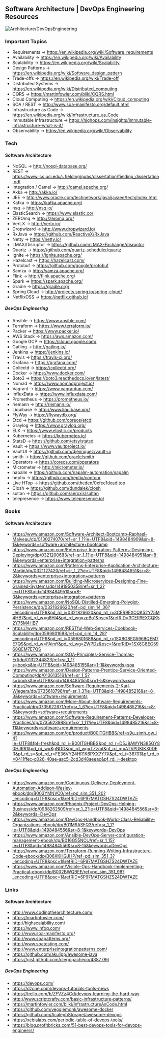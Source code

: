 ## Software Architecture | DevOps Engineering Resources

![Architecture/DevOpsEngineering](http://studyinukraine.site/wp-content/uploads/2016/01/engineering.png)

### Important Topics

* Requirements -> https://en.wikipedia.org/wiki/Software_requirements
* Availability -> https://en.wikipedia.org/wiki/Availability
* Scalability -> https://en.wikipedia.org/wiki/Scalability
* Design Patterns -> https://en.wikipedia.org/wiki/Software_design_pattern
* Trade-offs ->  https://en.wikipedia.org/wiki/Trade-off
* Distributed Systems -> https://en.wikipedia.org/wiki/Distributed_computing
* CQRS -> https://martinfowler.com/bliki/CQRS.html
* Cloud Computing -> https://en.wikipedia.org/wiki/Cloud_computing
* SOA / REST -> http://www.soa-manifesto.org/default.html
* Infrastructure as Code -> https://en.wikipedia.org/wiki/Infrastructure_as_Code
* Immutable Infrastructure -> https://highops.com/insights/immutable-infrastructure-what-is-it/
* Observability -> https://en.wikipedia.org/wiki/Observability

### Tech

#### Software Architecture

* NoSQL -> http://nosql-database.org/
* REST  -> https://www.ics.uci.edu/~fielding/pubs/dissertation/fielding_dissertation.pdf
* Integration / Camel -> http://camel.apache.org/
* Akka -> http://akka.io/
* JEE -> http://www.oracle.com/technetwork/java/javaee/tech/index.html
* Kafka        -> https://kafka.apache.org/
* nsq -> http://nsq.io/
* ElasticSearch -> https://www.elastic.co/
* ZEROmq -> http://zeromq.org/
* Vert.X -> http://vertx.io/
* Dropwizard -> http://www.dropwizard.io/
* RxJava -> https://github.com/ReactiveX/RxJava
* Netty -> https://netty.io/
* LMAX/Disruptor -> https://github.com/LMAX-Exchange/disruptor
* Quartz -> https://github.com/quartz-scheduler/quartz
* Ignite -> https://ignite.apache.org/
* Hazelcast -> https://hazelcast.com/
* Protobuf -> https://github.com/google/protobuf
* Samza -> http://samza.apache.org/
* Flink -> http://flink.apache.org/
* Spark -> https://spark.apache.org/
* Gradle -> https://gradle.org/
* Spring Cloud -> http://projects.spring.io/spring-cloud/
* NetflixOSS -> https://netflix.github.io/

##### DevOps Engineering

* Ansible -> https://www.ansible.com/
* Terraform -> https://www.terraform.io/
* Packer -> https://www.packer.io/
* AWS Stack -> https://aws.amazon.com/
* Google GCP -> https://cloud.google.com/
* Gatling -> http://gatling.io/
* Jenkins -> https://jenkins.io/
* Travis -> https://travis-ci.org/
* Grafana -> https://grafana.com/
* Collectd -> https://collectd.org/
* Docker -> https://www.docker.com/
* Boto3 -> https://boto3.readthedocs.io/en/latest/
* Nomad -> https://www.nomadproject.io/
* Vagrant -> https://www.vagrantup.com/
* InfluxData -> https://www.influxdata.com/
* Prometheus -> https://prometheus.io/
* riemann -> http://riemann.io/
* Liquibase -> http://www.liquibase.org/
* FlyWay -> https://flywaydb.org/
* Etcd -> https://github.com/coreos/etcd
* Graylog -> https://www.graylog.org/
* ELK -> https://www.elastic.co/products
* Kubernetes -> https://kubernetes.io/
* StatsD -> https://github.com/etsy/statsd
* Vault -> https://www.vaultproject.io/
* VaultUI -> https://github.com/djenriquez/vault-ui
* smith -> https://github.com/oracle/smith
* Operators -> https://coreos.com/operators
* Micrometer -> http://micrometer.io/
* napalm -> https://github.com/napalm-automation/napalm
* heptio -> https://github.com/heptio/contour
* Live HTop -> https://github.com/theden/0xfee1dead.top
* Closh -> https://github.com/dundalek/closh
* sultan -> https://github.com/aeroxis/sultan
* telepresence -> https://www.telepresence.io/

### Books

#### Software Architecture

* https://www.amazon.com/Software-Architect-Bootcamp-Raphael-Malveau/dp/0130274070/ref=sr_1_1?ie=UTF8&qid=1498484909&sr=8-1&keywords=software+architecture+bootcamp
* https://www.amazon.com/Enterprise-Integration-Patterns-Designing-Deploying/dp/0321200683/ref=sr_1_1?ie=UTF8&qid=1498484951&sr=8-1&keywords=enterprise+integration+patterns
* https://www.amazon.com/Patterns-Enterprise-Application-Architecture-Martin/dp/0321127420/ref=sr_1_2?ie=UTF8&qid=1498484951&sr=8-2&keywords=enterprise+integration+patterns
* https://www.amazon.com/Building-Microservices-Designing-Fine-Grained-Systems/dp/1491950358/ref=sr_1_3?ie=UTF8&qid=1498484951&sr=8-3&keywords=enterprise+integration+patterns
* https://www.amazon.com/NoSQL-Distilled-Emerging-Polyglot-Persistence/dp/0321826620/ref=pd_sim_14_36?_encoding=UTF8&pd_rd_i=0321826620&pd_rd_r=3CER9EXCQK52Y75M4HB7&pd_rd_w=g8Hl4&pd_rd_wg=zpBo1&psc=1&refRID=3CER9EXCQK52Y75M4HB7
* https://www.amazon.com/RESTful-Web-Services-Cookbook-Scalability/dp/0596801688/ref=pd_sim_14_28?_encoding=UTF8&pd_rd_i=0596801688&pd_rd_r=1SX8G8EG5968QEM7E7QS&pd_rd_w=FAlmY&pd_rd_wg=ZWPDz&psc=1&refRID=1SX8G8EG5968QEM7E7QS
* https://www.amazon.com/SOA-Principles-Service-Thomas-Erl/dp/0132344823/ref=sr_1_1?s=books&ie=UTF8&qid=1498485155&sr=1-1&keywords=soa
* https://www.amazon.com/Design-Patterns-Prentice-Service-Oriented-Computing/dp/0136135161/ref=sr_1_5?s=books&ie=UTF8&qid=1498485155&sr=1-5&keywords=soa
* https://www.amazon.com/Software-Requirements-2-Karl-Wiegers/dp/0735618798/ref=sr_1_3?ie=UTF8&qid=1498485216&sr=8-3&keywords=software+requirements
* https://www.amazon.com/More-About-Software-Requirements-Practical/dp/0735622671/ref=sr_1_6?ie=UTF8&qid=1498485216&sr=8-6&keywords=software+requirements
* https://www.amazon.com/Software-Requirement-Patterns-Developer-Practices/dp/0735623988/ref=sr_1_11?ie=UTF8&qid=1498485216&sr=8-11&keywords=software+requirements
* https://www.amazon.com/gp/product/B00ITGHBBS/ref=s9u_simh_gw_i4?ie=UTF8&fpl=fresh&pd_rd_i=B00ITGHBBS&pd_rd_r=D5J8AWYN385GY80HJR81&pd_rd_w=KgNDD&pd_rd_wg=TZzmt&pf_rd_m=ATVPDKIKX0DER&pf_rd_s=&pf_rd_r=FE36VY24HR1K6PXX7Y7X&pf_rd_t=36701&pf_rd_p=0411ffec-c026-40ae-aac5-2cd3d48aeeac&pf_rd_i=desktop

##### DevOps Engineering

* https://www.amazon.com/Continuous-Delivery-Deployment-Automation-Addison-Wesley-ebook/dp/B003YMNVC0/ref=pd_sim_351_20?_encoding=UTF8&psc=1&refRID=6P97MATGSHZS24DWTAZE
* https://www.amazon.com/Phoenix-Project-DevOps-Helping-Business/dp/0988262509/ref=sr_1_2?ie=UTF8&qid=1498484556&sr=8-2&keywords=DevOps
* https://www.amazon.com/DevOps-Handbook-World-Class-Reliability-Organizations-ebook/dp/B01M9ASFQ3/ref=sr_1_1?ie=UTF8&qid=1498484556&sr=8-1&keywords=DevOps
* https://www.amazon.com/Ansible-DevOps-Server-configuration-management-ebook/dp/B016G55NOU/ref=sr_1_15?ie=UTF8&qid=1498484556&sr=8-15&keywords=DevOps
* https://www.amazon.com/Terraform-Running-Writing-Infrastructure-Code-ebook/dp/B06XKHGJHP/ref=pd_sim_351_3?_encoding=UTF8&psc=1&refRID=6P97MATGSHZS24DWTAZE
* https://www.amazon.com/Visible-Ops-Handbook-Implementing-Practical-ebook/dp/B002BWQBEE/ref=pd_sim_351_98?_encoding=UTF8&psc=1&refRID=6P97MATGSHZS24DWTAZE

### Links

#### Software Architecture

* http://www.codingthearchitecture.com/
* https://martinfowler.com/
* http://highscalability.com/
* https://www.infoq.com/
* http://www.soa-manifesto.org/
* http://www.soapatterns.org/
* http://www.soatesting.com/
* http://www.enterpriseintegrationpatterns.com/
* https://github.com/akullpp/awesome-java
* https://gist.github.com/diegopacheco/4387786


##### DevOps Engineering

* https://devops.com/
* https://dzone.com/devops-tutorials-tools-news
* https://trello.com/b/ZFVZz4Cd/devops-learning-the-hard-way
* http://www.scriptcrafty.com/basic-infrastructure-patterns/
* https://martinfowler.com/bliki/InfrastructureAsCode.html
* https://github.com/veggiemonk/awesome-docker
* https://github.com/AcalephStorage/awesome-devops
* https://xebialabs.com/periodic-table-of-devops-tools/
* https://blog.profitbricks.com/51-best-devops-tools-for-devops-engineers/
